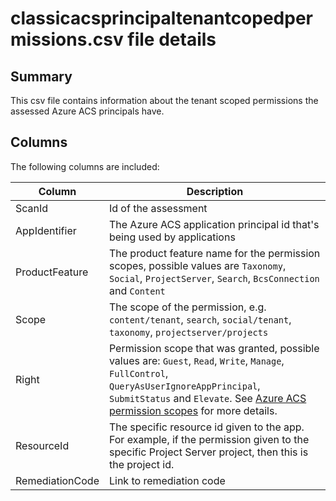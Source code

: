# classicacsprincipaltenantcopedpermissions.csv file details

## Summary

This csv file contains information about the tenant scoped permissions the assessed Azure ACS principals have.

## Columns

The following columns are included:

Column|Description
------|-----------
ScanId | Id of the assessment
AppIdentifier | The Azure ACS application principal id that's being used by applications
ProductFeature | The product feature name for the permission scopes, possible values are `Taxonomy`, `Social`, `ProjectServer`, `Search`, `BcsConnection` and `Content`
Scope | The scope of the permission, e.g. `content/tenant`, `search`, `social/tenant`, `taxonomy`, `projectserver/projects`
Right | Permission scope that was granted, possible values are: `Guest`, `Read`, `Write`, `Manage`, `FullControl`, `QueryAsUserIgnoreAppPrincipal`, `SubmitStatus` and `Elevate`. See [Azure ACS permission scopes](https://learn.microsoft.com/en-us/sharepoint/dev/sp-add-ins/add-in-permissions-in-sharepoint) for more details.
ResourceId | The specific resource id given to the app. For example, if the permission given to the specific Project Server project, then this is the project id.
RemediationCode | Link to remediation code
